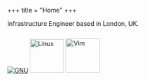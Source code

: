+++
title = "Home"
+++

Infrastructure Engineer based in London, UK.

<div class="img-container">
<a href="https://gnu.org"><img class="main-img" src="img/gnu.svg" title="GNU"></img></a>
<a href="https://linuxfoundation.org"><img style="width: 77px; padding-top: 6px" class="main-img" src="img/tux.svg" title="Linux"></img></a>
<a href="https://www.vim.org"><img style="width: 78px; padding-top: 12px" class="main-img" src="img/vim.svg" title="Vim"></img></a>
</div>
